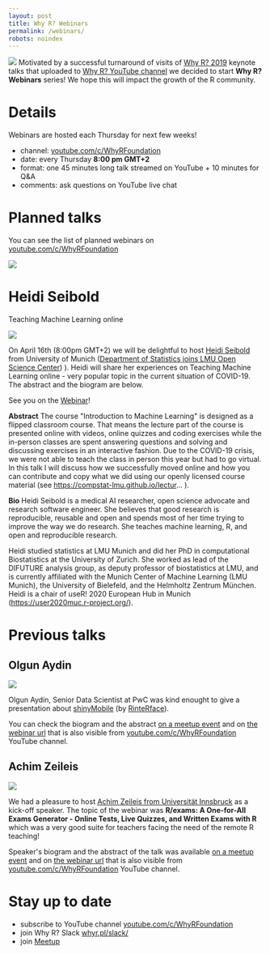```yaml
---
layout: post
title: Why R? Webinars
permalink: /webinars/
robots: noindex
---
```


<img src="/foundation/images/fulls/webinars/webinars.jpg" class="fit image"> Motivated by a successful turnaround of visits of [Why R? 2019](whyr.pl/2019/) keynote talks 
that uploaded to [Why R? YouTube channel](https://www.youtube.com/c/WhyRFoundation) we decided to start **Why R? Webinars** series! We hope this will impact the growth of the R community.

# Details

Webinars are hosted each Thursday for next few weeks!

- channel: [youtube.com/c/WhyRFoundation](https://www.youtube.com/c/WhyRFoundation)
- date: every Thursday **8:00 pm GMT+2**
- format: one 45 minutes long talk streamed on YouTube + 10 minutes for Q&A 
- comments: ask questions on YouTube live chat

# Planned talks

You can see the list of planned webinars on [youtube.com/c/WhyRFoundation](https://www.youtube.com/c/WhyRFoundation)

<img src="/foundation/images/fulls/webinars/upcoming2.png" class="fit image">

# Heidi Seibold 

Teaching Machine Learning online

<img src="/foundation/images/fulls/webinars/heidi.jpg" class="fit image">

On April 16th (8:00pm GMT+2) we will be delightful to host [Heidi Seibold](https://www.researchgate.net/profile/Heidi_Seibold) from University of Munich ([Department of Statistics joins  LMU Open Science Center](https://statsatlmu.tumblr.com/))
). Heidi will share her experiences on Teaching Machine Learning online - very popular topic in the current situation of COVID-19. The abstract and the biogram are below.

See you on the [Webinar](https://www.youtube.com/watch?v=jPQJTVa-GsQ)!

**Abstract**
The course "Introduction to Machine Learning" is designed as a flipped classroom course. That means the lecture part of the course is presented online with videos, online quizzes and coding exercises while the in-person classes are spent answering questions and solving and discussing exercises in an interactive fashion. 
Due to the COVID-19 crisis, we were not able to teach the class in person this year but had to go virtual. In this talk I will discuss how we successfully moved online and how you can contribute and copy what we did using our openly licensed course material (see https://compstat-lmu.github.io/lectur...
). 


**Bio**
Heidi Seibold is a medical AI researcher, open science advocate and research software engineer. She believes that good research is reproducible, reusable and open and spends most of her time trying to improve the way we do research. She teaches machine learning, R, and open and reproducible research.

Heidi studied statistics at LMU Munich and did her PhD in computational Biostatistics at the University of Zurich. She worked as lead of the DIFUTURE analysis group, as deputy professor of biostatistics at LMU, and is currently affiliated with the Munich Center of Machine Learning (LMU Munich), the University of Bielefeld, and the Helmholtz Zentrum München. Heidi is a chair of useR! 2020 European Hub in Munich (https://user2020muc.r-project.org/).

# Previous talks

## Olgun Aydin

<img src="/foundation/images/fulls/webinars/olgun.jpg" class="fit image">

Olgun Aydin, Senior Data Scientist at PwC was kind enought to give a presentation about [shinyMobile](https://cran.r-project.org/web/packages/shinyMobile/index.html) (by [RinteRface](https://github.com/RinteRface)).

You can check the biogram and the abstract [on a meetup event](https://www.meetup.com/Spotkania-Entuzjastow-R-Warsaw-R-Users-Group-Meetup/events/269754753/) and on [the webinar url](https://www.youtube.com/watch?v=TJsu0S9_WY4) that is also visible from [youtube.com/c/WhyRFoundation](https://www.youtube.com/c/WhyRFoundation) YouTube channel.

## Achim Zeileis

<img src="/foundation/images/fulls/webinars/achim.jpg" class="fit image">

We had a pleasure to host [Achim Zeileis from Universität Innsbruck](https://eeecon.uibk.ac.at/~zeileis/) as a kick-off speaker.
The topic of the webinar was **R/exams: A One-for-All Exams Generator - Online Tests, Live Quizzes, and Written Exams with R** 
which was a very good suite for teachers facing the need of the remote R teaching!

Speaker's biogram and the abstract of the talk was available [on a meetup event](https://www.meetup.com/Spotkania-Entuzjastow-R-Warsaw-R-Users-Group-Meetup/events/269589118/) and on [the webinar url](https://www.youtube.com/watch?v=PnyCR7q4P4Q) that is also visible from [youtube.com/c/WhyRFoundation](https://www.youtube.com/c/WhyRFoundation) YouTube channel.

# Stay up to date

- subscribe to YouTube channel [youtube.com/c/WhyRFoundation](https://www.youtube.com/c/WhyRFoundation)
- join Why R? Slack [whyr.pl/slack/](http://whyr.pl/slack/)
- join [Meetup](https://www.meetup.com/Spotkania-Entuzjastow-R-Warsaw-R-Users-Group-Meetup/events/269589118/)
